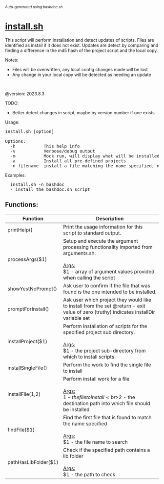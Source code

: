 <small><i>Auto-generated using bashdoc.sh</i></small>
# [install.sh](../install.sh)

This script will perform installation and detect updates of scripts. Files are
identified as install if it does not exist. Updates are detect by comparing
and finding a difference in the md5 hash of the project script and the local
copy.

Notes:<br>
- Files will be overwritten, any local config changes made will be lost
- Any change in your local copy will be detected as needing an update
<br>

@version: 2023.8.3

TODO:<br>
- Better detect changes in script, maybe by version number if one exists

Usage:<br>
<pre>
install.sh [option]

Options:
  -h           This help info
  -v           Verbose/debug output
  -m           Mock run, will display what will be installed and updated
  -a           Install all pre-defined projects
  -n filename  install a file matching the name specified, name must be exact, '.sh' extension is assumed
</pre>

Examples:
<pre>
  install.sh -n bashdoc
  - install the bashdoc.sh script
</pre>


## Functions:
| Function | Description |
|----------|-------------|
| printHelp() | Print the usage information for this script to standard output.   |
| processArgs($1) | Setup and execute the argument processing functionality imported from arguments.sh.    <br><br><u>Args:</u><br>$1 - array of argument values provided when calling the script  <br> |
| showYestNoPrompt() | Ask user to confirm if the file that was found is the one intended  to be installed.   |
| promptForInstall() | Ask user which project they would like to install from the set    @return - exit value of zero (truthy) indicates installDir variable set   |
| installProject($1) | Perform installation of scripts for the specified project sub directory.    <br><br><u>Args:</u><br>$1 - the project sub-directory from which to install scripts  <br> |
| installSingleFile() | Perform the work to find the single file to install   |
| installFile($1,$2) | Perform install work for a file   <br><br><u>Args:</u><br>$1 - the file to install  <br>$2 - the destination path into which file should be installed  <br> |
| findFile($1) | Find the first file that is found to match the name specified    <br><br><u>Args:</u><br>$1 - the file name to search  <br> |
| pathHasLibFolder($1) | Check if the specified path contains a lib folder    <br><br><u>Args:</u><br>$1 - the path to check  <br> |
